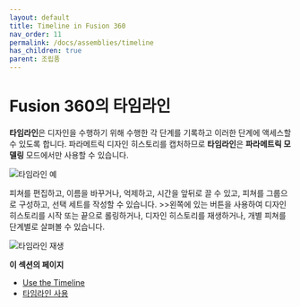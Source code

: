 ```yaml
---
layout: default
title: Timeline in Fusion 360
nav_order: 11
permalink: /docs/assemblies/timeline
has_children: true
parent: 조립품
---
```

Fusion 360의 타임라인
================

**타임라인**은 디자인을 수행하기 위해 수행한 각 단계를 기록하고 이러한 단계에 액세스할 수 있도록 합니다. 파라메트릭 디자인 히스토리를 캡처하므로 **타임라인**은 **파라메트릭 모델링** 모드에서만 사용할 수 있습니다.

![타임라인 예](https://help.autodesk.com/cloudhelp/KOR/Fusion-Assemble/images/example/timeline-example.png)

피쳐를 편집하고, 이름을 바꾸거나, 억제하고, 시간을 앞뒤로 끌 수 있고, 피쳐를 그룹으로 구성하고, 선택 세트를 작성할 수 있습니다. >>왼쪽에 있는 버튼을 사용하여 디자인 히스토리를 시작 또는 끝으로 롤링하거나, 디자인 히스토리를 재생하거나, 개별 피쳐를 단계별로 살펴볼 수 있습니다.

![타임라인 재생](https://help.autodesk.com/cloudhelp/KOR/Fusion-Assemble/images/animation/timeline.gif)

**이 섹션의 페이지**

*   [Use the Timeline](?guid=ASM-USE-TIMELINE)
*   [타임라인 사용](?guid=ASM-WORK-WITH-TIMELINE)